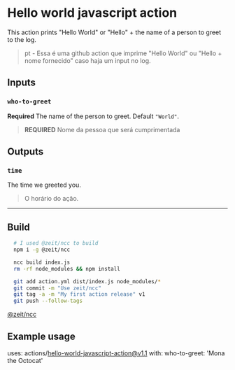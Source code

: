 # Hello world javascript action

This action prints "Hello World" or "Hello" + the name of a person to greet to the log.
>pt - Essa é uma github action que imprime "Hello World" ou "Hello + nome fornecido" caso haja um input no log. 

## Inputs

### `who-to-greet`

**Required** The name of the person to greet. Default `"World"`.
>**REQUIRED** Nome da pessoa que será cumprimentada

## Outputs

### `time`

The time we greeted you.
>O horário do ação.

---
## Build

```Bash
  # I used @zeit/ncc to build
  npm i -g @zeit/ncc

  ncc build index.js
  rm -rf node_modules && npm install

  git add action.yml dist/index.js node_modules/*
  git commit -m "Use zeit/ncc"
  git tag -a -m "My first action release" v1
  git push --follow-tags
 ```
[@zeit/ncc](https://github.com/vercel/ncc)
## Example usage

uses: actions/hello-world-javascript-action@v1.1
with:
  who-to-greet: 'Mona the Octocat'